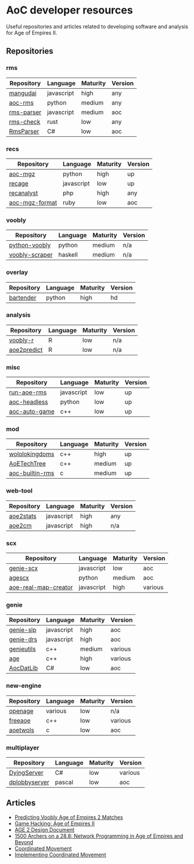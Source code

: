 # AoC developer resources
Useful repositories and articles related to developing software and analysis for Age of Empires II.
## Repositories
### rms
| Repository | Language | Maturity | Version |
| --- | --- | --- | --- |
| [mangudai](https://github.com/mangudai/mangudai) | javascript | high | any |
| [aoc-rms](https://github.com/happyleavesaoc/aoc-rms) | python | medium | any |
| [rms-parser](https://gist.github.com/goto-bus-stop/cb59e5f0ae03ec12c3800f120c16eef3) | javascript | medium | aoc |
| [rms-check](https://github.com/goto-bus-stop/rms-check) | rust | low | any |
| [RmsParser](https://github.com/sdjnyty/RmsParser) | C# | low | aoc |
### recs
| Repository | Language | Maturity | Version |
| --- | --- | --- | --- |
| [aoc-mgz](https://github.com/happyleavesaoc/aoc-mgz) | python | high | up |
| [recage](https://github.com/goto-bus-stop/recage) | javascript | low | up |
| [recanalyst](https://github.com/goto-bus-stop/recanalyst) | php | high | any |
| [aoc-mgz-format](https://github.com/stefan-kolb/aoc-mgx-format) | ruby | low | aoc |
### voobly
| Repository | Language | Maturity | Version |
| --- | --- | --- | --- |
| [python-voobly](https://github.com/happyleavesaoc/python-voobly) | python | medium | n/a |
| [voobly-scraper](https://github.com/bowswung/voobly-scraper) | haskell | medium | n/a |
### overlay
| Repository | Language | Maturity | Version |
| --- | --- | --- | --- |
| [bartender](https://github.com/IamFlea/bartender) | python | high | hd |
### analysis
| Repository | Language | Maturity | Version |
| --- | --- | --- | --- |
| [voobly-r](https://github.com/bowswung/voobly-r) | R | low | n/a |
| [aoe2predict](https://github.com/Macuyiko/aoe2predict) | R | low | n/a |
### misc
| Repository | Language | Maturity | Version |
| --- | --- | --- | --- |
| [run-aoe-rms](https://github.com/goto-bus-stop/run-aoe-rms) | javascript | low | up |
| [aoc-headless](https://github.com/happyleavesaoc/aoc-headless) | python | low | up |
| [aoc-auto-game](https://github.com/FLWL/aoc-auto-game) | c++ | low | up |
### mod
| Repository | Language | Maturity | Version |
| --- | --- | --- | --- |
| [wololokingdoms](https://github.com/Jineapple/WololoKingdoms) | c++ | high | up |
| [AoETechTree](https://github.com/Janworks/AoETechTree) | c++ | medium | up |
| [aoc-builtin-rms](https://github.com/siegeengineers/aoc-builtin-rms) | c | medium | up |
### web-tool
| Repository | Language | Maturity | Version |
| --- | --- | --- | --- |
| [aoe2stats](https://github.com/aocpip/aoe2stats) | javascript | high | any |
| [aoe2cm](https://github.com/aocpip/aoe2cm) | javascript | high | n/a |
### scx
| Repository | Language | Maturity | Version |
| --- | --- | --- | --- |
| [genie-scx](https://github.com/goto-bus-stop/genie-scx) | javascript | low | aoc |
| [agescx](https://github.com/dderevjanik/agescx) | python | medium | aoc |
| [aoe-real-map-creator](https://github.com/peterolson/AOE2-Real-Map-Creator) | javascript | high | various |
### genie
| Repository | Language | Maturity | Version |
| --- | --- | --- | --- |
| [genie-slp](https://github.com/goto-bus-stop/genie-slp) | javascript | high | aoc |
| [genie-drs](https://github.com/goto-bus-stop/genie-drs) | javascript | high | aoc |
| [genieutils](https://github.com/sandsmark/genieutils) | c++ | medium | various |
| [age](https://github.com/sandsmark/AGE) | c++ | high | various |
| [AocDatLib](https://github.com/sdjnyty/AocDatLib) | C# | low | aoc |
### new-engine
| Repository | Language | Maturity | Version |
| --- | --- | --- | --- |
| [openage](https://github.com/SFTtech/openage) | various | low | n/a |
| [freeaoe](https://github.com/sandsmark/freeaoe) | c++ | low | various |
| [aoetwols](https://github.com/aap/aoetwols) | c | low | aoc |
### multiplayer
| Repository | Language | Maturity | Version |
| --- | --- | --- | --- |
| [DyingServer](https://github.com/sdjnyty/DyingServer) | C# | low | various |
| [dplobbyserver](https://github.com/goto-bus-stop/dplobbysystem) | pascal | low | aoc |
## Articles
- [Predicting Voobly Age of Empires 2 Matches](http://blog.macuyiko.com/post/2018/predicting-voobly-age-of-empires-2-matches.html)
- [Game Hacking: Age of Empires II](http://www.codereversing.com/blog/archives/38)
- [AGE 2 Design Document](https://www.scribd.com/document/318886164/AGE-2-Design-Document)
- [1500 Archers on a 28.8: Network Programming in Age of Empires and Beyond](https://www.gamasutra.com/view/feature/131503/1500_archers_on_a_288_network_.php)
- [Coordinated Movement](http://www.gamasutra.com/view/feature/3313/coordinated_unit_movement.php)
- [Implementing Coordinated Movement](http://www.gamasutra.com/view/feature/131721/implementing_coordinated_movement.php)

